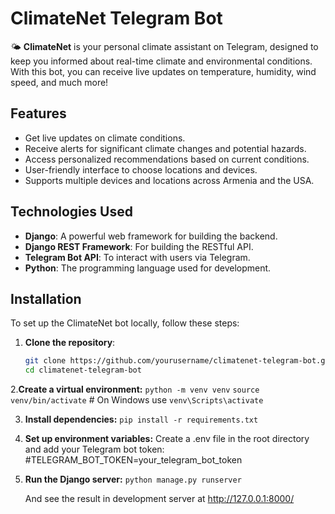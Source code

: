 # ClimateNet Telegram Bot

🌤️ **ClimateNet** is your personal climate assistant on Telegram, designed to keep you informed about real-time climate and environmental conditions. With this bot, you can receive live updates on temperature, humidity, wind speed, and much more!

## Features

- Get live updates on climate conditions.
- Receive alerts for significant climate changes and potential hazards.
- Access personalized recommendations based on current conditions.
- User-friendly interface to choose locations and devices.
- Supports multiple devices and locations across Armenia and the USA.

## Technologies Used

- **Django**: A powerful web framework for building the backend.
- **Django REST Framework**: For building the RESTful API.
- **Telegram Bot API**: To interact with users via Telegram.
- **Python**: The programming language used for development.

## Installation

To set up the ClimateNet bot locally, follow these steps:

1. **Clone the repository**:
   ```bash
   git clone https://github.com/yourusername/climatenet-telegram-bot.git
   cd climatenet-telegram-bot
2.**Create a virtual environment:**
    `python -m venv venv`
    `source venv/bin/activate`  # On Windows use `venv\Scripts\activate`

3. **Install dependencies:**
    `pip install -r requirements.txt`

4. **Set up environment variables:**
    Create a .env file in the root directory and add your Telegram bot token:
     #TELEGRAM_BOT_TOKEN=your_telegram_bot_token
   
5. **Run the Django server:**
    `python manage.py runserver`

    And see the result in development server at http://127.0.0.1:8000/
